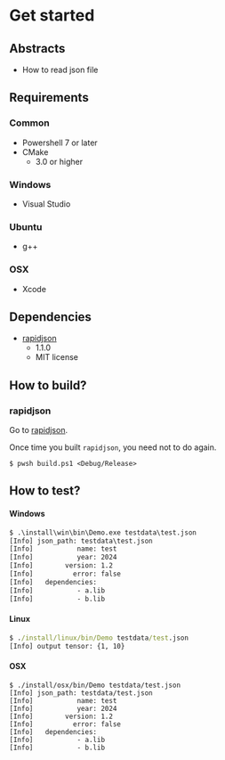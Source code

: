 # Get started

## Abstracts

* How to read json file

## Requirements

### Common

* Powershell 7 or later
* CMake
  * 3.0 or higher

### Windows

* Visual Studio

### Ubuntu

* g++

### OSX

* Xcode

## Dependencies

* [rapidjson](https://github.com/Tencent/rapidjson)
  * 1.1.0
  * MIT license

## How to build?

### rapidjson

Go to [rapidjson](..).

Once time you built `rapidjson`, you need not to do again.

````shell
$ pwsh build.ps1 <Debug/Release>
````

## How to test?

#### Windows

````bat
$ .\install\win\bin\Demo.exe testdata\test.json
[Info] json_path: testdata\test.json
[Info]           name: test
[Info]           year: 2024
[Info]        version: 1.2
[Info]          error: false
[Info]   dependencies:
[Info]           - a.lib
[Info]           - b.lib
````

#### Linux

````bat
$ ./install/linux/bin/Demo testdata/test.json
[Info] output tensor: {1, 10}
````

#### OSX

````shell
$ ./install/osx/bin/Demo testdata/test.json 
[Info] json_path: testdata/test.json
[Info]           name: test
[Info]           year: 2024
[Info]        version: 1.2
[Info]          error: false
[Info]   dependencies: 
[Info]           - a.lib
[Info]           - b.lib
````